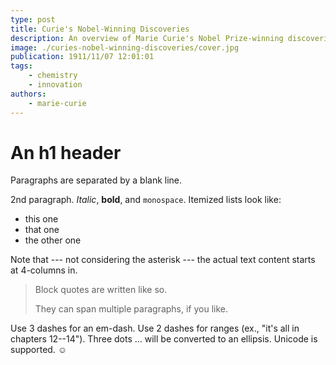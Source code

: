 ```yaml
---
type: post
title: Curie's Nobel-Winning Discoveries
description: An overview of Marie Curie's Nobel Prize-winning discoveries in science.
image: ./curies-nobel-winning-discoveries/cover.jpg
publication: 1911/11/07 12:01:01
tags: 
    - chemistry
    - innovation
authors: 
    - marie-curie
---
```



# An h1 header

Paragraphs are separated by a blank line.

2nd paragraph. *Italic*, **bold**, and `monospace`. Itemized lists
look like:

  * this one
  * that one
  * the other one

Note that --- not considering the asterisk --- the actual text
content starts at 4-columns in.

> Block quotes are
> written like so.
>
> They can span multiple paragraphs,
> if you like.

Use 3 dashes for an em-dash. Use 2 dashes for ranges (ex., "it's all
in chapters 12--14"). Three dots ... will be converted to an ellipsis.
Unicode is supported. ☺
